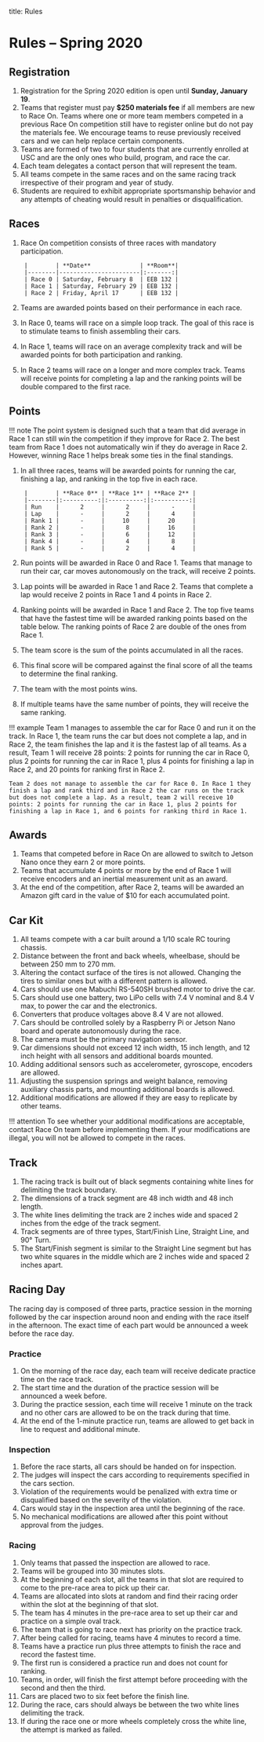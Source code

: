 title: Rules 

# Rules – Spring 2020


## Registration

1. Registration for the Spring 2020 edition is open until **Sunday, January 19**. 
1. Teams that register must pay **$250 materials fee** if all members are new to Race On. Teams where one or more team members competed in a previous Race On competition still have to register online but do not pay the materials fee. We encourage teams to reuse previously received cars and we can help replace certain components.
1. Teams are formed of two to four students that are currently enrolled at USC and are the only ones who build, program, and race the car.
1. Each team delegates a contact person that will represent the team.
1. All teams compete in the same races and on the same racing track irrespective of their program and year of study.
1. Students are required to exhibit appropriate sportsmanship behavior and any attempts of cheating would result in penalties or disqualification.


## Races

1. Race On competition consists of three races with mandatory participation.

        |        | **Date**              | **Room**|
        |--------|-----------------------|:-------:|
        | Race 0 | Saturday, February 8  | EEB 132 |
        | Race 1 | Saturday, February 29 | EEB 132 |
        | Race 2 | Friday, April 17      | EEB 132 |

1. Teams are awarded points based on their performance in each race.
1. In Race 0, teams will race on a simple loop track. The goal of this race is to stimulate teams to finish assembling their cars.
1. In Race 1, teams will race on an average complexity track and will be awarded points for both participation and ranking.
1. In Race 2 teams will race on a longer and more complex track. Teams will receive points for completing a lap and the ranking points will be double compared to the first race.


## Points

!!! note
        The point system is designed such that a team that did average in Race 1 can still win the competition if they improve for Race 2. The best team from Race 1 does not automatically win if they do average in Race 2. However, winning Race 1 helps break some ties in the final standings.


1. In all three races, teams will be awarded points for running the car, finishing a lap, and ranking in the top five in each race.

        |        | **Race 0** | **Race 1** | **Race 2** |
        |--------|:----------:|:----------:|:----------:|
        | Run    |      2     |      2     |      -     |
        | Lap    |      -     |      2     |      4     |
        | Rank 1 |      -     |     10     |     20     |
        | Rank 2 |      -     |      8     |     16     |
        | Rank 3 |      -     |      6     |     12     |
        | Rank 4 |      -     |      4     |      8     |
        | Rank 5 |      -     |      2     |      4     |

1. Run points will be awarded in Race 0 and Race 1. Teams that manage to run their car, car moves autonomously on the track, will receive 2 points.
1. Lap points will be awarded in Race 1 and Race 2. Teams that complete a lap would receive 2 points in Race 1 and 4 points in Race 2.
1. Ranking points will be awarded in Race 1 and Race 2. The top five teams that have the fastest time will be awarded ranking points based on the table below. The ranking points of Race 2 are double of the ones from Race 1.
1. The team score is the sum of the points accumulated in all the races.
1. This final score will be compared against the final score of all the teams to determine the final ranking.
1. The team with the most points wins.
1. If multiple teams have the same number of points, they will receive the same ranking.


!!! example
    Team 1 manages to assemble the car for Race 0 and run it on the track. In Race 1, the team runs the car but does not complete a lap, and in Race 2, the team finishes the lap and it is the fastest lap of all teams. As a result, Team 1 will receive 28 points: 2 points for running the car in Race 0, plus 2 points for running the car in Race 1, plus 4 points for finishing a lap in Race 2, and 20 points for ranking first in Race 2.

    Team 2 does not manage to assemble the car for Race 0. In Race 1 they finish a lap and rank third and in Race 2 the car runs on the track but does not complete a lap. As a result, team 2 will receive 10 points: 2 points for running the car in Race 1, plus 2 points for finishing a lap in Race 1, and 6 points for ranking third in Race 1.


## Awards

1. Teams that competed before in Race On are allowed to switch to Jetson Nano once they earn 2 or more points.
1. Teams that accumulate 4 points or more by the end of Race 1 will receive encoders and an inertial measurement unit as an award.
1. At the end of the competition, after Race 2, teams will be awarded an Amazon gift card in the value of $10 for each accumulated point.


## Car Kit

1. All teams compete with a car built around a 1/10 scale RC touring chassis.
1. Distance between the front and back wheels, wheelbase, should be between 250 mm to 270 mm.
1. Altering the contact surface of the tires is not allowed. Changing the tires to similar ones but with a different pattern is allowed.
1. Cars should use one Mabuchi RS-540SH brushed motor to drive the car.
1. Cars should use one battery, two LiPo cells with 7.4 V nominal and 8.4 V max, to power the car and the electronics.
1. Converters that produce voltages above 8.4 V are not allowed.
1. Cars should be controlled solely by a Raspberry Pi or Jetson Nano board and operate autonomously during the race.
1. The camera must be the primary navigation sensor.
1. Car dimensions should not exceed 12 inch width, 15 inch length, and 12 inch height with all sensors and additional boards mounted.
1. Adding additional sensors such as accelerometer, gyroscope, encoders are allowed.
1. Adjusting the suspension springs and weight balance, removing auxiliary chassis parts, and mounting additional boards is allowed.
1. Additional modifications are allowed if they are easy to replicate by other teams.

!!! attention
    To see whether your additional modifications are acceptable, contact Race On team before implementing them. If your modifications are illegal, you will not be allowed to compete in the races.


## Track

1. The racing track is built out of black segments containing white lines for delimiting the track boundary.
1. The dimensions of a track segment are 48 inch width and 48 inch length.
1. The white lines delimiting the track are 2 inches wide and spaced 2 inches from the edge of the track segment.
1. Track segments are of three types, Start/Finish Line, Straight Line, and 90° Turn.
1. The Start/Finish segment is similar to the Straight Line segment but has two white squares in the middle which are 2 inches wide and spaced 2 inches apart.


## Racing Day

The racing day is composed of three parts, practice session in the morning followed by the car inspection around noon and ending with the race itself in the afternoon. The exact time of each part would be announced a week before the race day.


### Practice

1. On the morning of the race day, each team will receive dedicate practice time on the race track.
1. The start time and the duration of the practice session will be announced a week before.
1. During the practice session, each time will receive 1 minute on the track and no other cars are allowed to be on the track during that time.
1. At the end of the 1-minute practice run, teams are allowed to get back in line to request and additional minute.


### Inspection

1. Before the race starts, all cars should be handed on for inspection.
1. The judges will inspect the cars according to requirements specified in the cars section.
1. Violation of the requirements would be penalized with extra time or disqualified based on the severity of the violation.
1. Cars would stay in the inspection area until the beginning of the race.
1. No mechanical modifications are allowed after this point without approval from the judges.


### Racing

1. Only teams that passed the inspection are allowed to race.
1. Teams will be grouped into 30 minutes slots.
1. At the beginning of each slot, all the teams in that slot are required to come to the pre-race area to pick up their car.
1. Teams are allocated into slots at random and find their racing order within the slot at the beginning of that slot.
1. The team has 4 minutes in the pre-race area to set up their car and practice on a simple oval track.
1. The team that is going to race next has priority on the practice track.
1. After being called for racing, teams have 4 minutes to record a time.
1. Teams have a practice run plus three attempts to finish the race and record the fastest time.
1. The first run is considered a practice run and does not count for ranking.
1. Teams, in order, will finish the first attempt before proceeding with the second and then the third.
1. Cars are placed two to six feet before the finish line.
1. During the race, cars should always be between the two white lines delimiting the track.
1. If during the race one or more wheels completely cross the white line, the attempt is marked as failed.
